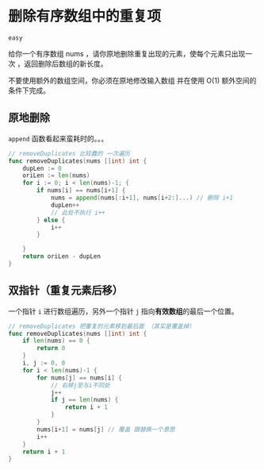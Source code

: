 # 删除有序数组中的重复项

`easy`

给你一个有序数组 nums ，请你原地删除重复出现的元素，使每个元素只出现一次 ，返回删除后数组的新长度。

不要使用额外的数组空间，你必须在原地修改输入数组 并在使用 O(1) 额外空间的条件下完成。

## 原地删除

`append` 函数看起来蛮耗时的。。。

```go
// removeDuplicates 比较蠢的 一次遍历
func removeDuplicates(nums []int) int {
	dupLen := 0
	oriLen := len(nums)
	for i := 0; i < len(nums)-1; {
		if nums[i] == nums[i+1] {
			nums = append(nums[:i+1], nums[i+2:]...) // 删除 i+1
			dupLen++
			// 此处不执行 i++
		} else {
			i++
		}

	}
	return oriLen - dupLen
}
```

## 双指针（重复元素后移）

一个指针 `i` 进行数组遍历，另外一个指针 `j` 指向**有效数组**的最后一个位置。

```go
// removeDuplicates 把重复的元素移到最后面 （其实是覆盖掉）
func removeDuplicates(nums []int) int {
	if len(nums) == 0 {
		return 0
	}
	i, j := 0, 0
	for i < len(nums)-1 {
		for nums[j] == nums[i] {
			// 右移j至与i不同处
			j++
			if j == len(nums) {
				return i + 1
			}
		}
		nums[i+1] = nums[j] // 覆盖 跟替换一个意思
		i++
	}
	return i + 1
}
```

